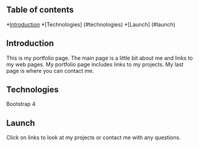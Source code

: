 ## Table of contents
*[Introduction](#introduction)
*[Technologies] (#technologies)
*[Launch] (#launch)
## Introduction
This is my portfolio page. The main page is a little bit about me and links to my web pages. My portfolio page includes links to my projects. My last page is where you can contact me. 

## Technologies
Bootstrap 4

## Launch
Click on links to look at my projects or contact me with any questions.


